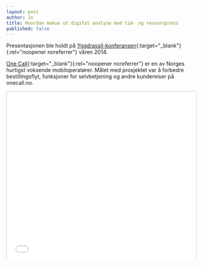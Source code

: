 ```yaml
---
layout: post
author: Jo
title: Hvordan makse ut digital analyse med tid- og ressurspress
published: false
---
```


Presentasjonen ble holdt på [Yggdrassil-konferansen](https://yggdrasilkonferansen.no/){:target="_blank"}{:rel="noopener noreferrer"} våren 2014.

[One Call](https://onecall.no){:target="_blank"}{:rel="noopener noreferrer"} er en av Norges hurtigst voksende mobiloperatører. Målet med prosjektet var å forbedre bestillingsflyt, funksjoner for selvbetjening og andre kundereiser på onecall.no.

<iframe style="border: 1px solid #CCC; border-width: 1px 1px 0; margin-bottom: 5px; max-width: 100%;" src="//www.slideshare.net/slideshow/embed_code/32978730" width="100%;" height="450px;" frameborder="0" marginwidth="0" marginheight="0" scrolling="no" allowfullscreen="allowfullscreen"> </iframe>